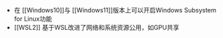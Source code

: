 - 在 [[Windows10]]与 [[Windows11]]版本上可以开启Windows Subsystem for Linux功能
- [[WSL2]] 基于WSL改进了网络和系统资源公用，如GPU共享